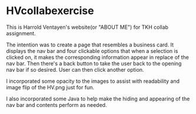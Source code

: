# HVcollabexercise
This is Harrold Ventayen's website(or "ABOUT ME") for TKH collab assignment. 

The intention was to create a page that resembles a business card. It displays the nav bar and four clickable options that when a selection is clicked on, it makes the corresponding information appear in replace of the nav bar. Then there's a back button to take the user back to the opening nav bar if so desired. User can then click another option.  

I incorporated some opacity to the images to assist with readability and image flip of the HV.png just for fun.  

I also incorporated some Java to help make the hiding and appearing of the nav bar and contents perform as needed.
